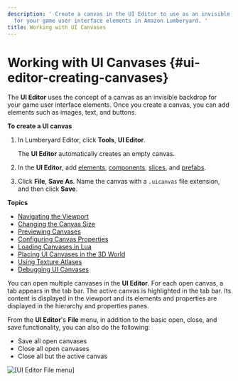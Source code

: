 ```yaml
---
description: ' Create a canvas in the UI Editor to use as an invisible backdrop
  for your game user interface elements in Amazon Lumberyard. '
title: Working with UI Canvases
---
```

# Working with UI Canvases {#ui-editor-creating-canvases}

The **UI Editor** uses the concept of a canvas as an invisible backdrop for your game user interface elements\. Once you create a canvas, you can add elements such as images, text, and buttons\.

**To create a UI canvas**

1. In Lumberyard Editor, click **Tools**, **UI Editor**\.

   The **UI Editor** automatically creates an empty canvas\.

1. In the **UI Editor**, add [elements](/docs/userguide/ui/editor/elements.md), [components](/docs/userguide/ui/editor/components.md), [slices](/docs/userguide/ui/editor/working-slices.md), and [prefabs](/docs/userguide/ui/editor/prefabs.md)\.

1. Click **File**, **Save As**\. Name the canvas with a `.uicanvas` file extension, and then click **Save**\.

**Topics**
+ [Navigating the Viewport](/docs/userguide/ui/editor/navigating-viewport.md)
+ [Changing the Canvas Size](/docs/userguide/ui/editor/changing-size.md)
+ [Previewing Canvases](/docs/userguide/ui/editor/previewing-canvas.md)
+ [Configuring Canvas Properties](/docs/userguide/ui/editor/canvas-properties.md)
+ [Loading Canvases in Lua](/docs/userguide/ui/editor/loading-canvases-lua.md)
+ [Placing UI Canvases in the 3D World](/docs/userguide/ui/editor/placing-canvases-3d.md)
+ [Using Texture Atlases](/docs/userguide/ui/editor/texture-atlases.md)
+ [Debugging UI Canvases](/docs/userguide/ui/editor/debugging-ui-canvases.md)

You can open multiple canvases in the **UI Editor**\. For each open canvas, a tab appears in the tab bar\. The active canvas is highlighted in the tab bar\. Its content is displayed in the viewport and its elements and properties are displayed in the hierarchy and properties panes\.

From the **UI Editor**'s **File** menu, in addition to the basic open, close, and save functionality, you can also do the following:
+ Save all open canvases
+ Close all open canvases
+ Close all but the active canvas

![\[UI Editor File menu\]](/images/userguide/game_ui_editor/ui-editor-creating-canvases-1.png)